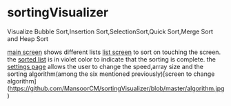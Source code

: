 # sortingVisualizer
Visualize Bubble Sort,Insertion Sort,SelectionSort,Quick Sort,Merge Sort and Heap Sort

[main screen](https://github.com/MansoorCM/sortingVisualizer/blob/master/main.jpg) shows different lists [list screen](https://github.com/MansoorCM/sortingVisualizer/blob/master/list.jpg) to sort on touching the screen.
the [sorted list](https://github.com/MansoorCM/sortingVisualizer/blob/master/sorted.jpg) is in violet color to indicate that the sorting is complete. 
the [settings page](https://github.com/MansoorCM/sortingVisualizer/blob/master/settings.jpg) allows the user to change the speed,array size and the sorting algorithm(among the six mentioned previously)[screen to change algorithm] (https://github.com/MansoorCM/sortingVisualizer/blob/master/algorithm.jpg)
